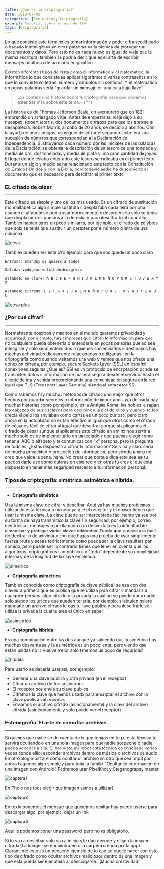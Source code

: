 ```yaml
---
title: ¿Que es la criptografía?
date: 2018-07-09
categories: [Pentesting, Criptografía]
excerpt: Tutorial sobre el uso de SSH!
tags: [Criptografía]
---
```


Lo que consiste este término es tomar información y poder cifrar/codificarlo o hacerlo ininteligibles en otras palabras es la técnica de proteger tus documentos y datos. Pero esto no es nada nuevo es igual de vieja que la misma escritura, tambien se podria decir que es el arte de escribir mensajes ocultos o de un modo enigmático

Existen diferentes tipos de vista como el informático y el matemático, la informática lo que consiste es aplicar algoritmos o varias contraseñas en lo que lo convierte en letras, número y símbolos sin sentidos. Y el matemático en pocas palabras seria "guardar un mensaje en una caja bajo llave"

> Les contare una historia sobre la criptografía para que podamos entender más sobre este tema.~ `[^^]`

 La historia es de Thomas Jefferson Beale, un aventurero que en 1821 emprendió un arriesgado viaje. Antes de empezar su viaje dejó a su huésped, Robert Morris, dos documentos cifrados para que los abriese si desaparecía. Robert Morris, al cabo de 20 años, se decidió a abrirlos. Con la ayuda de unos amigos, consiguió descifrar el segundo texto: era una sucesión de números que correspondían a la Declaración de Independencia. Sustituyendo cada número por las iniciales de las palabras de la Declaración, se obtenía la descripción de un tesoro de una tonelada y media de oro, dos toneladas y media de plata y una gran cantidad de joyas. El lugar donde estaba enterrado este tesoro se indicaba en el primer texto. Durante un siglo y medio se ha relacionado este texto con la Constitución de Estados Unidos y con la Biblia, pero todavía nadie ha descubierto el documento que es necesario para descifrar el primer texto.

### EL cifrado de césar
----
Este cifrado es simple y uno de los más usado. Es un cifrado de sustitución monoalfabética algo simple sustituta o desplazaba cada letra por otra usando el alfabeto se podía usar normalmente o desordenarlo solo se tenía que desplazar tres puestos a la derecha y para descifrarlo al contrario. También habían otros un poco similares, por ejemplo, el cifrado de polybios que solo se tenía que sustituir un carácter por el número o letra de una columna.

 ![cesar](/assets/img/post/06/cesar.jpg) 
 
 También pueden ver este otro ejemplo para que nos quede un poco claro
 
```
Entrada: Standby os quiere a todos 

Salida: vwdqgeacrvctxlhuhcdcwrgrvccc

Alfabeto en claro: A B C D E F G H I J K L M N Ñ O P Q R S T U V W X Y Z

Alfabeto cifrado: D E F G H I J K L M N Ñ O P Q R S T U V W X Y Z A B C
```


 ![cesarplus](/assets/img/post/06/cesarplus.jpg) 

### ¿Por qué cifrar?
----

Normalmente nosotros y muchos en el mundo queremos privacidad y seguridad, por ejemplo, hay empresas que cifran la información para que no cualquiera pueda obtenerla o entenderla en pocas palabras que no sea inteligible y solo sean entendidos a quienes son enviados o destinados hay muchas actividades diariamente relacionadas o utilizadas con la criptografía como cuando visitamos una web y vemos que nos ofrece una conexión cifrada, por ejemplo, secure Sockets Layer (SSL) en español conexiones seguras ¿Que es? SSl es un protocolo de encriptación donde se transmiten datos o información de manera segura desde el servidor hasta el cliente de ida y venida proporcionando una comunicación segura en la red igual que TLS (Transport Layer Security) siendo el antecesor SS

Como sabemos hay muchos métodos de cifrado uno mejor que otros hechos por guardar secretos o información de importancia y/o delicada hay muchas historias como por ejemplo, en la Antigua Roma, los nobles le rapan las cabezas de sus esclavos para escribir en la piel de ellos y cuando se les crecía el pelo los enviaban como cartas es un poco curioso, pero claro ahora en la actualidad no es tan efectivo al igual que otros como el cifrado de césar es fácil de cifrar al igual que descifrar porque si aplicamos el cifrado de césar aunque si aplicamos este cifrado en amino nos serviria mucho solo es de implementarlo en un teclado y que puedas elegir como tener el ABC o alfabeto y te comunicas con "x" persona, pero la pregunta de todo es; ¿Estas dispuesto a cifrar tu información? Serviria y claro seria de mucha privacidad o protección de información, pero siendo amino no creo que valga la pena, haha. No creas que porque diga esto sea así tu puedes darle uso como quieras en esta red y en otras tu eres el que está dispuesto en tener más seguridad respecto a tu información personal.

### Tipos de criptografía: simétrica, asimétrica e híbrida.
---

 - **Criptografía simétrica**

Usa la misma clave de cifrar y descifrar. Aquí ya hay muchos problemas utilizando esta técnica o manera ya que el receptor y el emisor tienen que usar la misma clave. La clave puede ser interceptada fácilmente ya sea por su forma de haya transmitido la clave sin seguridad, por ejemplo, correo electrónico, mensajes o por llamada otra desventaja es la dificultad de almacenar y proteger varias claves diferentes. Puede que la clave sea facil de decifrar o de adivinar y con que hagas una prueba de usar simplemente fuerza bruta y sepas teóricamente como pueda ser la clave resultará pan comido, pero puede ser lo contrario tienes que tener en cuenta que los algoritmos, criptográficos son públicos y "todo" depende de su complejidad interna y de la longitud de la clave empleada.
 
![simetrico](/assets/img/post/06/simetrico.jpg) 

- **Criptografía asimétrica**

También conocida como criptografía de clave pública) se usa con dos claves la primera que es pública que se utiliza para cifrar o mandarle a cualquier persona algo cifrado y la privada la cual no se puede dar a nadie solo siendo los únicos que pueden tenerla, por ejemplo, si alguien quiere mandarte un archivo cifrado le das tu llave pública y para descifrarlo se utiliza la privada la cual tu eres el único en saber.

![asimetrico](/assets/img/post/06/asimetrico.jpg)

- **Criptografía híbrida**

Es una combinación entre las dos aunque ya sabiendo que la simétrica hay muchas desventajas y la asimétrica es un poco lenta, pero viendo que están unidas no lo vuelve mejor solo tenemos un poco de seguridad

![hibrida](/assets/img/post/06/hibrida.jpg)

Para usarlo se debería usar así, por ejemplo:

- Generar una clave pública y otra privada (en el receptor)
- Cifrar un archivo de forma síncrona.
- El receptor nos envía su clave pública.
- Ciframos la clave que hemos usado para encriptar el archivo con la clave pública del receptor.
- Enviamos el archivo cifrado (asíncronamente) y la clave del archivo cifrada (asíncronamente y solo puede ver el receptor).

### Estenografía. El arte de camuflar archivos.
---

Si quieres que nadie se de cuenta de lo que tengas en tu pc esta técnica te servirá ocultandolo en una sola imagen para que nadie sospeche o nadie pueda acceder a ella. Si has visto mr robot esta técnica es enseñada varias veces donde elliot esconder archivos dentro de música o archivos de audio. En otro blog mostrare como ocultar un archivo en otro que sea .mp3 por ahora hagamos algo simple y para toda la familia "Ocultando información en una imagen con Android" Podremos usar PixelKnot y Steganograpay master

![captura1](/assets/img/post/06/cap1.jpg)

En Photo nos toca elegir que imagen vamos a utilizar}

![captura2](/assets/img/post/06/Cap2.jpg)

En texto ponemos el mensaje que queremos ocultar hay puede usarse para descargar algo, por ejemplo, dejar un link

![captura3](/assets/img/post/06/cap3.jpg)

Aquí le podemos poner una password, pero no es obligatorio.

Si lo van a descifrar solo van a inicio y le dan decode y eligen la imagen cifrada (La imagen se encuentra en una carpeta creada por la app). Claramente esto es un pequeño ejemplo de lo que se puede hacer con este tipo de cifrado como ocultar archivos maliciosos dentro de una imagen y que esta pueda ser ejecutada al descargarse.. ¡Mucha creatividad!